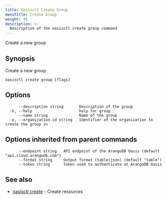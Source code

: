 ```yaml
---
title: Oasisctl Create Group
menuTitle: Create Group
weight: 45
description: >-
  Description of the oasisctl create group command
---
```

Create a new group

## Synopsis

Create a new group

```
oasisctl create group [flags]
```

## Options

```
      --description string       Description of the group
  -h, --help                     help for group
      --name string              Name of the group
  -o, --organization-id string   Identifier of the organization to create the group in
```

## Options inherited from parent commands

```
      --endpoint string   API endpoint of the ArangoDB Oasis (default "api.cloud.arangodb.com")
      --format string     Output format (table|json) (default "table")
      --token string      Token used to authenticate at ArangoDB Oasis
```

## See also

* [oasisctl create](_index.md)	 - Create resources

